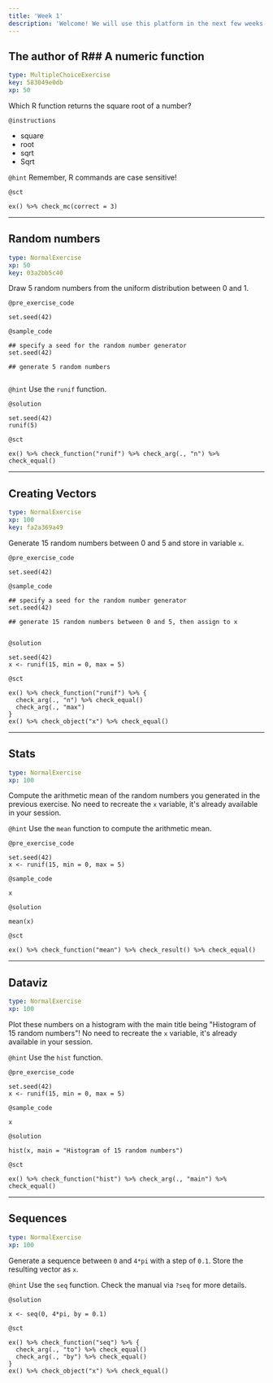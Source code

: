 ```yaml
---
title: 'Week 1'
description: 'Welcome! We will use this platform in the next few weeks for syntax-oriented homeworks, so that you can practice what we have learned in R.'
---
```


## The author of R## A numeric function

```yaml
type: MultipleChoiceExercise
key: 583049e0db
xp: 50
```

Which R function returns the square root of a number?

`@instructions`
- square
- root
- sqrt
- Sqrt

`@hint`
Remember, R commands are case sensitive!

`@sct`
```{r}
ex() %>% check_mc(correct = 3)
```

---

## Random numbers

```yaml
type: NormalExercise
xp: 50
key: 03a2bb5c40
```

Draw 5 random numbers from the uniform distribution between 0 and 1.

`@pre_exercise_code`
```{r}
set.seed(42)
```

`@sample_code`
```{r}
## specify a seed for the random number generator
set.seed(42)

## generate 5 random numbers


```

`@hint`
Use the `runif` function.


`@solution`
```{r}
set.seed(42)
runif(5)
```

`@sct`
```{r}
ex() %>% check_function("runif") %>% check_arg(., "n") %>% check_equal()
```

---

## Creating Vectors

```yaml
type: NormalExercise
xp: 100
key: fa2a369a49
```

Generate 15 random numbers between 0 and 5 and store in variable `x`.

`@pre_exercise_code`
```{r}
set.seed(42)
```

`@sample_code`
```{r}
## specify a seed for the random number generator
set.seed(42)

## generate 15 random numbers between 0 and 5, then assign to x


```

`@solution`
```{r}
set.seed(42)
x <- runif(15, min = 0, max = 5)
```

`@sct`
```{r}
ex() %>% check_function("runif") %>% {
  check_arg(., "n") %>% check_equal()
  check_arg(., "max")
}
ex() %>% check_object("x") %>% check_equal()
```

---

## Stats

```yaml
type: NormalExercise
xp: 100
```

Compute the arithmetic mean of the random numbers you generated in the previous exercise. No need to recreate the `x` variable, it's already available in your session.

`@hint`
Use the `mean` function to compute the arithmetic mean.

`@pre_exercise_code`
```{r}
set.seed(42)
x <- runif(15, min = 0, max = 5)
```

`@sample_code`
```{r}
x
```

`@solution`
```{r}
mean(x)
```

`@sct`
```{r}
ex() %>% check_function("mean") %>% check_result() %>% check_equal()
```

---

## Dataviz

```yaml
type: NormalExercise
xp: 100
```

Plot these numbers on a histogram with the main title being "Histogram of 15 random numbers"! No need to recreate the `x` variable, it's already available in your session.

`@hint`
Use the `hist` function.

`@pre_exercise_code`
```{r}
set.seed(42)
x <- runif(15, min = 0, max = 5)
```

`@sample_code`
```{r}
x
```

`@solution`
```{r}
hist(x, main = "Histogram of 15 random numbers")
```

`@sct`
```{r}
ex() %>% check_function("hist") %>% check_arg(., "main") %>% check_equal()
```

---

## Sequences

```yaml
type: NormalExercise
xp: 100
```

Generate a sequence between `0` and `4*pi` with a step of `0.1`. Store the resulting vector as `x`.

`@hint`
Use the `seq` function. Check the manual via `?seq` for more details.

`@solution`
```{r}
x <- seq(0, 4*pi, by = 0.1)
```

`@sct`
```{r}
ex() %>% check_function("seq") %>% {
  check_arg(., "to") %>% check_equal()
  check_arg(., "by") %>% check_equal()
}
ex() %>% check_object("x") %>% check_equal()
```


